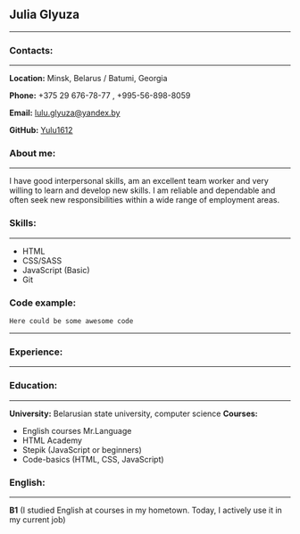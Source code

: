 ## Julia Glyuza
-----------
### Contacts:
-----------
**Location:** Minsk, Belarus / Batumi, Georgia

**Phone:** +375 29 676-78-77 , +995-56-898-8059

**Email:** lulu.glyuza@yandex.by

**GitHub:** [Yulu1612](https://github.com/Yulu1612)
### About me:
-----------
I have good interpersonal skills, am an excellent team worker and very willing to learn and develop new skills.
I am reliable and dependable and often seek new responsibilities within a wide range of employment areas.
### Skills:
-----------
* HTML
* CSS/SASS
* JavaScript (Basic)
* Git
### Code example:
```
Here could be some awesome code
```
-----------
### Experience:
-----------
### Education:
-----------
**University:** Belarusian state university, computer science
**Courses:** 
* English courses Mr.Language
* HTML Academy
* Stepik (JavaScript or beginners)
* Code-basics (HTML, CSS, JavaScript)
### English:
-----------
**B1** (I studied English at courses in my hometown. Today, I actively use it in my current job)
